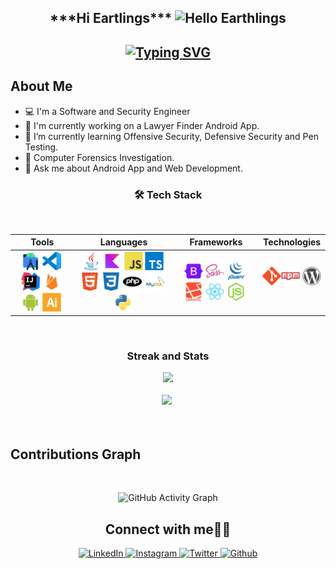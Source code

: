 <h2 align="center">***Hi Eartlings*** <img src="https://media.giphy.com/media/hvRJCLFzcasrR4ia7z/giphy.gif" alt="Hello Earthlings" width="28" /></h2>

<h2 align="center">
  
[![Typing SVG](https://readme-typing-svg.herokuapp.com?color=63CF15&lines=I'm+Mr.+Polycap+Dishon;A+Sofware+Developer;An+Android+Application+Developer;A+Web+Developer;A+Security+Consultant)](https://git.io/typing-svg)
  
</h2>

## About Me
  - 💻 I'm a Software and Security Engineer
  - 🔭 I'm currently working on a Lawyer Finder Android App.
  - 🌱 I’m currently learning Offensive Security, Defensive Security and Pen Testing.
  - 👯 Computer Forensics Investigation.
  - 💬 Ask me about Android App and Web Development.

<h3 align="center">🛠 Tech Stack</h3>
<br>

<div align="center">

| Tools  | Languages | Frameworks  | Technologies |   
|---|---|---|---|
|<div align="center"><img src="https://github.com/devicons/devicon/blob/master/icons/androidstudio/androidstudio-original.svg" title="" alt="android studio" width="30" height="30"/>&nbsp;<img src="https://github.com/devicons/devicon/blob/master/icons/vscode/vscode-original.svg" title="" alt="vs code" width="30" height="30"/>&nbsp;<img src="https://github.com/devicons/devicon/blob/master/icons/intellij/intellij-original.svg" title="" alt="Intellij" width="30" height="30"/>&nbsp;<img src="https://github.com/devicons/devicon/blob/master/icons/firebase/firebase-plain.svg" title="" alt="firebase" width="30" height="30"/>&nbsp;<img src="https://github.com/devicons/devicon/blob/master/icons/android/android-original.svg" title="" alt="android" width="30" height="30"/>&nbsp;<img src="https://github.com/devicons/devicon/blob/master/icons/illustrator/illustrator-plain.svg" title="" alt="Ai" width="30" height="30"/>&nbsp;</div>|<div align="center"><img src="https://github.com/devicons/devicon/blob/master/icons/java/java-original.svg" title="" alt="Java" width="30" height="30"/>&nbsp;<img src="https://github.com/devicons/devicon/blob/master/icons/kotlin/kotlin-original.svg" title="" alt="Kotlin" width="30" height="30"/>&nbsp;<img src="https://github.com/devicons/devicon/blob/master/icons/javascript/javascript-original.svg" title="" alt="Js" width="30" height="30"/>&nbsp;<img src="https://github.com/devicons/devicon/blob/master/icons/typescript/typescript-original.svg" title="" alt="Ts" width="30" height="30"/>&nbsp;<img src="https://github.com/devicons/devicon/blob/master/icons/html5/html5-original.svg" title="" alt="J" width="30" height="30"/>&nbsp;<img src="https://github.com/devicons/devicon/blob/master/icons/css3/css3-plain.svg" title="" alt="J" width="30" height="30"/>&nbsp;<img src="https://github.com/devicons/devicon/blob/master/icons/php/php-plain.svg" title="" alt="J" width="30" height="30"/>&nbsp; <img src="https://github.com/devicons/devicon/blob/master/icons/mysql/mysql-original-wordmark.svg" title="" alt="J" width="30" height="30"/>&nbsp;<img src="https://github.com/devicons/devicon/blob/master/icons/python/python-original.svg" title="" alt="J" width="30" height="30"/>&nbsp;</div>|<div id='lojc' align="center"><img src="https://github.com/devicons/devicon/blob/master/icons/bootstrap/bootstrap-original.svg" title="" alt="J" width="30" height="30"/>&nbsp;<img src="https://github.com/devicons/devicon/blob/master/icons/sass/sass-original.svg" title="" alt="J" width="30" height="30"/>&nbsp;<img src="https://github.com/devicons/devicon/blob/master/icons/jquery/jquery-plain-wordmark.svg" title="" alt="J" width="30" height="30"/>&nbsp;<img src="https://github.com/devicons/devicon/blob/master/icons/laravel/laravel-plain-wordmark.svg" title="" alt="J" width="30" height="30"/>&nbsp;<img src="https://github.com/devicons/devicon/blob/master/icons/react/react-original.svg" title="" alt="React" width="30" height="30"/>&nbsp;<img src="https://github.com/devicons/devicon/blob/master/icons/nodejs/nodejs-original.svg" title="" alt="Node" width="30" height="30"/>&nbsp;</div>|<div align="center"><img src="https://github.com/devicons/devicon/blob/master/icons/git/git-original.svg" title="" alt="Git" width="30" height="30"/><img src="https://github.com/devicons/devicon/blob/master/icons/npm/npm-original-wordmark.svg" title="" alt="NPM" width="30" height="30"/>&nbsp;<img src="https://github.com/devicons/devicon/blob/master/icons/wordpress/wordpress-plain.svg" title="" alt="Wordpress" width="30" height="30"/>&nbsp;</div>|</div>

<br>

<!--
**Dishon-dev/Dishon-dev** is a ✨ _special_ ✨ repository because its `README.md` (this file) appears on your GitHub profile.

Here are some ideas to get you started:

- 🔭 I’m currently working on ...
- 🌱 I’m currently learning ...
- 👯 I’m looking to collaborate on ...
- 🤔 I’m looking for help with ...
- 💬 Ask me about ...
- 📫 How to reach me: ...
- 😄 Pronouns: ...
- ⚡ Fun fact: ...

&copy;

* oppi-tech
`git status`

### About Me
@polycap_dishon
-->

<h3 align="center">Streak and Stats</h3>

<!-- [![Top Langs](https://github-readme-stats.vercel.app/api/top-langs/?username=Dishon-dev&layout=compact&hide=html,hack,css&theme=gotham)](https://github.com/Dishon-dev)-->

<div align="center">
  <img src="https://github-profile-trophy.vercel.app/?username=Dishon-dev&column=7&theme=onedark" />
</div>
<br>

<div align="center">
 <img src="https://github-readme-stats.vercel.app/api?username=dishon-dev&show_icons=true&&line_height=20&title_color=7A7ADB&icon_color=2234AE&text_color=D3D3D3&bg_color=0,000000,130F40&include_all_commits=true&count_private=true">
 <img srchttps://github-readme-stats.vercel.app/api/top-langs/?username=Dishon-dev&include_all_commits=true&count_private=true&layout=compact&line_height=20&title_color=7A7ADB&icon_color=2234AE&text_color=D3D3D3&bg_color=0,000000,130F40&hide_border=false">
</div>

<br>
 
<!--<div align="center"><img src="https://github-readme-streak-stats.vercel.app/api?user=dishon-dev&theme=dark&hide_border=false"></div>-->

<br>

<h2 align="left">Contributions Graph</h2>
<br>

<div align="center">
  
![GitHub Activity Graph](https://activity-graph.herokuapp.com/graph?username=Dishon-dev&bg_color=333333&color=00ffff&line=00ffff&point=ffffff&area=true&hide_border=false)
  
</div>

 <h2 align="center">  Connect with me🤝🏻</h2>
 
<div align="center">
  <a href="https://www.linkedin.com/in/polycap-dishon/">
    <img src="https://img.shields.io/badge/LinkedIn-blue?style=for-the-badge&logo=linkedin&logoColor=white" alt="LinkedIn"/>
  </a>

  <a href="https://www.instagram.com/_.p.o.l.y._dishon/">
    <img src="https://img.shields.io/badge/instagram-red?style=for-the-badge&logo=instagram&logoColor=white" alt="Instagram"/>
  </a>
    
  <a href="https://twitter.com/polycap_dishon">
    <img src="https://img.shields.io/twitter/follow/polycap_dishon?logo=twitter&style=social" alt="Twitter"/>
  </a>
  
  <a href="https://github.com/Dishon-dev/">
    <img src="https://img.shields.io/badge/github-black?style=for-the-badge&logo=github&logoColor=white" alt="Github"/>
  </a>
</div>
